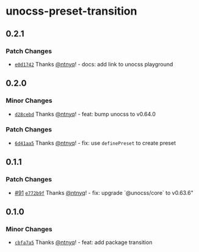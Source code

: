 # unocss-preset-transition

## 0.2.1

### Patch Changes

- [`e0d1742`](https://github.com/ntnyq/unocss-presets/commit/e0d1742a7a9567e6cecb194129ee0e7cff4fa31e) Thanks [@ntnyq](https://github.com/ntnyq)! - docs: add link to unocss playground

## 0.2.0

### Minor Changes

- [`d28cebd`](https://github.com/ntnyq/unocss-presets/commit/d28cebddaa7c8d5c170e4d1124ae1c9e0757da08) Thanks [@ntnyq](https://github.com/ntnyq)! - feat: bump unocss to v0.64.0

### Patch Changes

- [`6d41aa5`](https://github.com/ntnyq/unocss-presets/commit/6d41aa5501369fd01cd9f065b07010f94fe8a3e5) Thanks [@ntnyq](https://github.com/ntnyq)! - fix: use `definePreset` to create preset

## 0.1.1

### Patch Changes

- [#91](https://github.com/ntnyq/unocss-presets/pull/91) [`e772b9f`](https://github.com/ntnyq/unocss-presets/commit/e772b9fe1fab2ffef424db37b51271db96cf1b00) Thanks [@ntnyq](https://github.com/ntnyq)! - fix: upgrade \`@unocss/core\` to v0.63.6"

## 0.1.0

### Minor Changes

- [`cbfa7a5`](https://github.com/ntnyq/unocss-presets/commit/cbfa7a592562b693f8797f84b0edd702c563cea1) Thanks [@ntnyq](https://github.com/ntnyq)! - feat: add package transition
